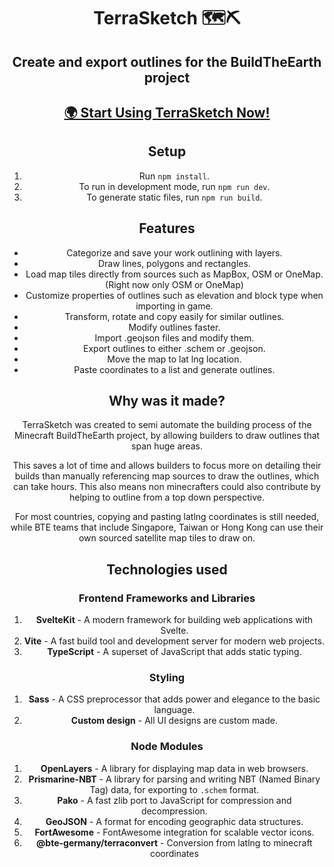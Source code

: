 <div align="center">

# TerraSketch 🗺️⛏️

## Create and export outlines for the BuildTheEarth project

## [**🌍 Start Using TerraSketch Now!**](https://app.terrasketch.codestian.com/) 

## Setup

1. Run `npm install`.
2. To run in development mode, run `npm run dev`.
3. To generate static files, run `npm run build`.

## Features

- Categorize and save your work outlining with layers.
- Draw lines, polygons and rectangles.
- Load map tiles directly from sources such as MapBox, OSM or OneMap. (Right now only OSM or OneMap)
- Customize properties of outlines such as elevation and block type when importing in game.
- Transform, rotate and copy easily for similar outlines.
- Modify outlines faster.
- Import .geojson files and modify them.
- Export outlines to either .schem or .geojson.
- Move the map to lat lng location.
- Paste coordinates to a list and generate outlines.

## Why was it made?

TerraSketch was created to semi automate the building process of the Minecraft BuildTheEarth project, by allowing builders to draw outlines that span huge areas. 

This saves a lot of time and allows builders to focus more on detailing their builds than manually referencing map sources to draw the outlines, which can take hours. This also means non minecrafters could also contribute by helping to outline from a top down perspective. 

For most countries, copying and pasting latlng coordinates is still needed, while BTE teams that include Singapore, Taiwan or Hong Kong can use their own sourced satellite map tiles to draw on.

## Technologies used

### Frontend Frameworks and Libraries
1. **SvelteKit** - A modern framework for building web applications with Svelte.
2. **Vite** - A fast build tool and development server for modern web projects.
3. **TypeScript** - A superset of JavaScript that adds static typing.

### Styling
1. **Sass** - A CSS preprocessor that adds power and elegance to the basic language.
2. **Custom design** - All UI designs are custom made.

### Node Modules
1. **OpenLayers** - A library for displaying map data in web browsers.
2. **Prismarine-NBT** - A library for parsing and writing NBT (Named Binary Tag) data, for exporting to `.schem` format.
3. **Pako** - A fast zlib port to JavaScript for compression and decompression.
4. **GeoJSON** - A format for encoding geographic data structures.
5. **FortAwesome** - FontAwesome integration for scalable vector icons.
6. **@bte-germany/terraconvert** - Conversion from latlng to minecraft coordinates

</div>